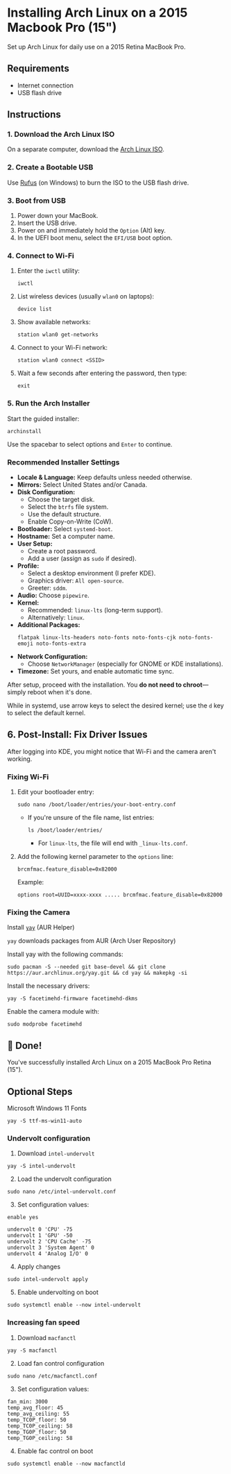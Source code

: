 # Installing Arch Linux on a 2015 Macbook Pro (15")

Set up Arch Linux for daily use on a 2015 Retina MacBook Pro.

## Requirements

- Internet connection  
- USB flash drive

## Instructions

### 1. Download the Arch Linux ISO

On a separate computer, download the [Arch Linux ISO](https://www.archlinux.org/download/).

### 2. Create a Bootable USB

Use [Rufus](https://rufus.ie/en/) (on Windows) to burn the ISO to the USB flash drive.

### 3. Boot from USB

1. Power down your MacBook.  
2. Insert the USB drive.  
3. Power on and immediately hold the `Option` (Alt) key.  
4. In the UEFI boot menu, select the `EFI/USB` boot option.
    
### 4. Connect to Wi-Fi

1. Enter the `iwctl` utility:
   ```
   iwctl
   ```
2. List wireless devices (usually `wlan0` on laptops):
   ```
   device list
   ```
3. Show available networks:
   ```
   station wlan0 get-networks
   ```
4. Connect to your Wi-Fi network:
   ```
   station wlan0 connect <SSID>
   ```
5. Wait a few seconds after entering the password, then type:
   ```
   exit
   ```
### 5. Run the Arch Installer

Start the guided installer:
```
archinstall
```

Use the spacebar to select options and `Enter` to continue.

### Recommended Installer Settings

- **Locale & Language:** Keep defaults unless needed otherwise.  
- **Mirrors:** Select United States and/or Canada.  
- **Disk Configuration:**
  - Choose the target disk.
  - Select the `btrfs` file system.
  - Use the default structure.
  - Enable Copy-on-Write (CoW).
- **Bootloader:** Select `systemd-boot`.
- **Hostname:** Set a computer name.
- **User Setup:**
  - Create a root password.
  - Add a user (assign as `sudo` if desired).
- **Profile:**
  - Select a desktop environment (I prefer KDE).
  - Graphics driver: `All open-source`.
  - Greeter: `sddm`.
- **Audio:** Choose `pipewire`.
- **Kernel:** 
  - Recommended: `linux-lts` (long-term support).
  - Alternatively: `linux`.
- **Additional Packages:**
  ```
  flatpak linux-lts-headers noto-fonts noto-fonts-cjk noto-fonts-emoji noto-fonts-extra
  ```
- **Network Configuration:**
  - Choose `NetworkManager` (especially for GNOME or KDE installations).
- **Timezone:** Set yours, and enable automatic time sync.

After setup, proceed with the installation. You **do not need to chroot**—simply reboot when it's done.

While in systemd, use arrow keys to select the desired kernel; use the `d` key to select the default kernel.

## 6. Post-Install: Fix Driver Issues

After logging into KDE, you might notice that Wi-Fi and the camera aren't working.

### Fixing Wi-Fi

1. Edit your bootloader entry:
   ```
   sudo nano /boot/loader/entries/your-boot-entry.conf
   ```
   - If you're unsure of the file name, list entries:
     ```
     ls /boot/loader/entries/
     ```
     - For `linux-lts`, the file will end with `_linux-lts.conf`.

2. Add the following kernel parameter to the `options` line:
   ```
   brcmfmac.feature_disable=0x82000
   ```
   Example:
   ```
   options root=UUID=xxxx-xxxx ..... brcmfmac.feature_disable=0x82000
   ```
### Fixing the Camera

Install [`yay`](https://github.com/Jguer/yay) (AUR Helper)

`yay` downloads packages from AUR (Arch User Repository)

Install yay with the following commands:
```
sudo pacman -S --needed git base-devel && git clone https://aur.archlinux.org/yay.git && cd yay && makepkg -si
```

Install the necessary drivers:
```
yay -S facetimehd-firmware facetimehd-dkms
```

Enable the camera module with:
```
sudo modprobe facetimehd
```

## 🎉 Done!

You've successfully installed Arch Linux on a 2015 MacBook Pro Retina (15").

## Optional Steps

Microsoft Windows 11 Fonts
```
yay -S ttf-ms-win11-auto
```
### Undervolt configuration
1. Download `intel-undervolt`
```
yay -S intel-undervolt
```
2. Load the undervolt configuration
```
sudo nano /etc/intel-undervolt.conf
```
3. Set configuration values:
```
enable yes

undervolt 0 'CPU' -75
undervolt 1 'GPU' -50
undervolt 2 'CPU Cache' -75
undervolt 3 'System Agent' 0
undervolt 4 'Analog I/O' 0
```
4. Apply changes
```
sudo intel-undervolt apply
```
5. Enable undervolting on boot
```
sudo systemctl enable --now intel-undervolt
```
### Increasing fan speed
1. Download `macfanctl`
```
yay -S macfanctl
```
2. Load fan control configuration
```
sudo nano /etc/macfanctl.conf
```
3. Set configuration values:
```
fan_min: 3000
temp_avg_floor: 45
temp_avg_ceiling: 55
temp_TC0P_floor: 50
temp_TC0P_ceiling: 58
temp_TG0P_floor: 50
temp_TG0P_ceiling: 58
```
4. Enable fac control on boot
```
sudo systemctl enable --now macfanctld
```
